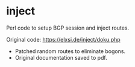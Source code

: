 # inject

Perl code to setup BGP session and inject routes.

Original code: https://elxsi.de/inject/doku.php

* Patched random routes to eliminate bogons.
* Original documentation saved to pdf.
